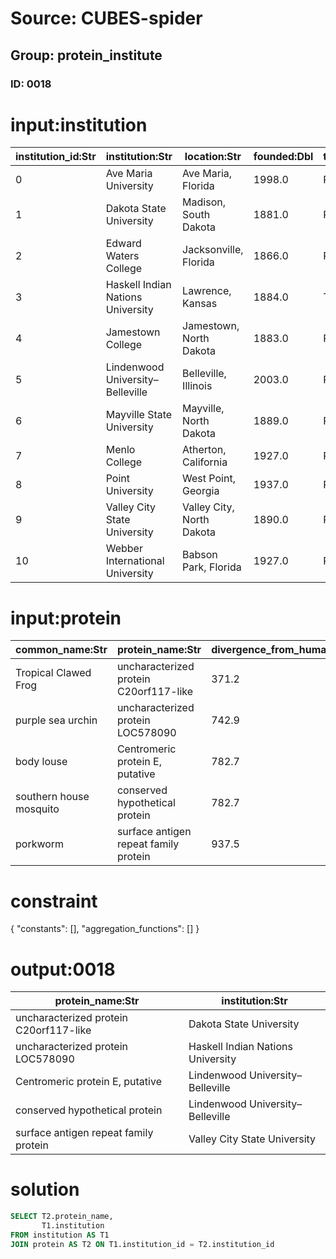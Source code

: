 # Source: CUBES-spider
## Group: protein_institute
### ID: 0018

# input:institution

| institution_id:Str | institution:Str | location:Str | founded:Dbl | type:Str | enrollment:Int | team:Str | primary_conference:Str | building_id:Str |
|---|---|---|---|---|---|---|---|---|
| 0 | Ave Maria University | Ave Maria, Florida | 1998.0 | Private | 1200 | Gyrenes | The Sun | 1 |
| 1 | Dakota State University | Madison, South Dakota | 1881.0 | Public | 3102 | Trojans | none | 1 |
| 2 | Edward Waters College | Jacksonville, Florida | 1866.0 | Private | 800 | Tigers | Gulf Coast (GCAC) | 3 |
| 3 | Haskell Indian Nations University | Lawrence, Kansas | 1884.0 | Tribal | 1000 | Fighting Indians | MCAC | 5 |
| 4 | Jamestown College | Jamestown, North Dakota | 1883.0 | Private | 967 | Jimmies | none | 2 |
| 5 | Lindenwood University–Belleville | Belleville, Illinois | 2003.0 | Private | 2600 | Lynx | none | 0 |
| 6 | Mayville State University | Mayville, North Dakota | 1889.0 | Public | 825 | Comets | none | 0 |
| 7 | Menlo College | Atherton, California | 1927.0 | Private | 650 | Oaks | CalPac | 4 |
| 8 | Point University | West Point, Georgia | 1937.0 | Private | 1035 | Skyhawks | AAC | 7 |
| 9 | Valley City State University | Valley City, North Dakota | 1890.0 | Public | 1340 | Vikings | none | 3 |
| 10 | Webber International University | Babson Park, Florida | 1927.0 | Private | 616 | Warriors | The Sun | 5 |

# input:protein

| common_name:Str | protein_name:Str | divergence_from_human_lineage:Dbl | accession_number:Str | sequence_length:Dbl | sequence_identity_to_human_protein:Str | institution_id:Str |
|---|---|---|---|---|---|---|
| Tropical Clawed Frog | uncharacterized protein C20orf117-like | 371.2 | XP_002942331.1 | 1584.0 | 39% | 1 |
| purple sea urchin | uncharacterized protein LOC578090 | 742.9 | XP_783370.2 | 1587.0 | 47% | 3 |
| body louse | Centromeric protein E, putative | 782.7 | XP_002429877.1 | 2086.0 | 30% | 5 |
| southern house mosquito | conserved hypothetical protein | 782.7 | XP_001843754.1 | 1878.0 | 32% | 5 |
| porkworm | surface antigen repeat family protein | 937.5 | XP_003380263.1 | 2030.0 | 36% | 9 |

# constraint

{
  "constants": [],
  "aggregation_functions": []
}

# output:0018

| protein_name:Str | institution:Str |
|---|---|
| uncharacterized protein C20orf117-like | Dakota State University |
| uncharacterized protein LOC578090 | Haskell Indian Nations University |
| Centromeric protein E, putative | Lindenwood University–Belleville |
| conserved hypothetical protein | Lindenwood University–Belleville |
| surface antigen repeat family protein | Valley City State University |

# solution

```sql
SELECT T2.protein_name,
       T1.institution
FROM institution AS T1
JOIN protein AS T2 ON T1.institution_id = T2.institution_id
```

